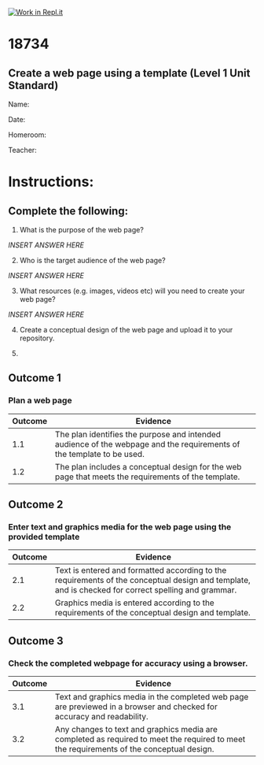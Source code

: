 [![Work in Repl.it](https://classroom.github.com/assets/work-in-replit-14baed9a392b3a25080506f3b7b6d57f295ec2978f6f33ec97e36a161684cbe9.svg)](https://classroom.github.com/online_ide?assignment_repo_id=4737137&assignment_repo_type=AssignmentRepo)
# 18734
## Create a web page using a template (Level 1 Unit Standard)

Name: 

Date: 

Homeroom: 

Teacher: 

# Instructions:

## Complete the following:
1. What is the purpose of the web page?

*INSERT ANSWER HERE*

2. Who is the target audience of the web page?

*INSERT ANSWER HERE*

3. What resources (e.g. images, videos etc) will you need to create your web page? 

*INSERT ANSWER HERE*

4. Create a conceptual design of the web page and upload it to your repository.

5. 

## Outcome 1
### Plan a web page
| Outcome | Evidence |
| --- | --- |
| 1.1 | The plan identifies the purpose and intended audience of the webpage and the requirements of the template to be used. |
| 1.2 | The plan includes a conceptual design for the web page that meets the requirements of the template. |

## Outcome 2
### Enter text and graphics media for the web page using the provided template
| Outcome | Evidence |
| --- | --- |
| 2.1 | Text is entered and formatted according to the requirements of the conceptual design and template, and is checked for correct spelling and grammar. |
| 2.2 | Graphics media is entered according to the requirements of the conceptual design and template. |

## Outcome 3
### Check the completed webpage for accuracy using a browser.
| Outcome | Evidence |
| --- | --- |
| 3.1 | Text and graphics media in the completed web page are previewed in a browser and checked for accuracy and readability.
| 3.2 | Any changes to text and graphics media are completed as required to meet the required to meet the requirements of the conceptual design. |
